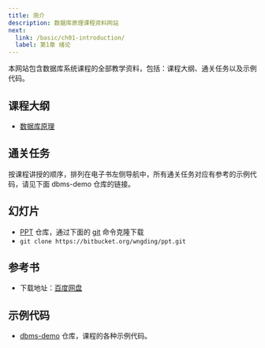 ```yaml
---
title: 简介
description: 数据库原理课程资料网站
next:
  link: /basic/ch01-introduction/
  label: 第1章 绪论
---
```


本网站包含数据库系统课程的全部教学资料，包括：课程大纲、通关任务以及示例代码。

## 课程大纲

- [数据库原理](https://www.processon.com/view/link/63d091b29b89530fb85b8d10)

## 通关任务

按课程讲授的顺序，排列在电子书左侧导航中，所有通关任务对应有参考的示例代码，请见下面 dbms-demo 仓库的链接。

## 幻灯片

- [PPT](https://bitbucket.org/wngding/ppt) 仓库，通过下面的 [git](https://registry.npmmirror.com/-/binary/git-for-windows/v2.43.0.windows.1/Git-2.43.0-32-bit.exe) 命令克隆下载
- `git clone https://bitbucket.org/wngding/ppt.git`

## 参考书

- 下载地址：[百度网盘](https://pan.baidu.com/s/1OQguZjJRQpDPWlfppVNZoQ?pwd=7v2o)

## 示例代码

- [dbms-demo](https://bitbucket.org/wngding/dbms-demo.git) 仓库，课程的各种示例代码。
